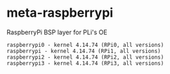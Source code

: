 # meta-raspberrypi
RaspberryPi BSP layer for PLi's OE
```
raspberrypi0 - kernel 4.14.74 (RPi0, all versions)
raspberrypi - kernel 4.14.74 (RPi1, all versions)
raspberrypi2 - kernel 4.14.74 (RPi2, all versions)
raspberrypi3 - kernel 4.14.74 (RPi3, all versions)
```
